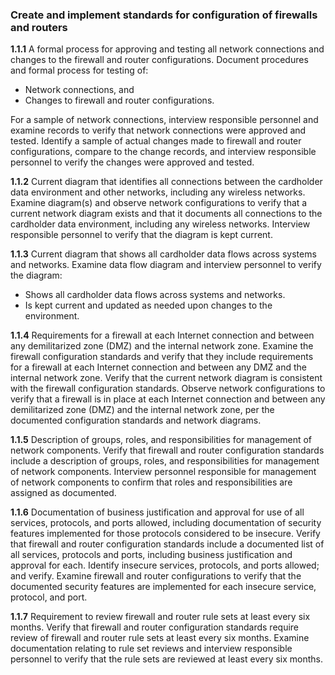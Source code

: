 ### Create and implement standards for configuration of firewalls and routers

**1.1.1** A formal process for approving and testing all network connections and changes to the firewall and router configurations.
Document procedures and formal process for testing of:

- Network connections, and
- Changes to firewall and router configurations.

For a sample of network connections, interview responsible personnel and examine records to verify that network connections were approved and tested.
Identify a sample of actual changes made to firewall and router configurations, compare to the change records, and interview responsible personnel to verify the changes were approved and tested.

**1.1.2** Current diagram that identifies all connections between the cardholder data environment and other networks, including any wireless networks.
Examine diagram(s) and observe network configurations to verify that a current network diagram exists and that it documents all connections to the cardholder data environment, including any wireless networks.
Interview responsible personnel to verify that the diagram is kept current.

**1.1.3** Current diagram that shows all cardholder data flows across systems and networks.
Examine data flow diagram and interview personnel to verify the diagram:

- Shows all cardholder data flows across systems and networks.
- Is kept current and updated as needed upon changes to the environment.

**1.1.4** Requirements for a firewall at each Internet connection and between any demilitarized zone (DMZ) and the internal network
zone.
Examine the firewall configuration standards and verify that they include requirements for a firewall at each Internet connection and between any DMZ and the internal network zone.
Verify that the current network diagram is consistent with the firewall configuration standards.
Observe network configurations to verify that a firewall is in place at each Internet connection and between any demilitarized zone (DMZ) and the internal network zone, per the documented configuration standards and network diagrams.

**1.1.5** Description of groups, roles, and responsibilities for management of network components.
Verify that firewall and router configuration standards include a description of groups, roles, and responsibilities for management of network components.
Interview personnel responsible for management of network components to confirm that roles and responsibilities are assigned as documented.

**1.1.6** Documentation of business justification and approval for use of all services, protocols, and ports allowed, including documentation of security features implemented for those protocols considered to be insecure.
Verify that firewall and router configuration standards include a documented list of all services, protocols and ports, including business justification and approval for each. Identify insecure services, protocols, and ports allowed; and verify.
Examine firewall and router configurations to verify that the documented security features are implemented for each insecure service, protocol, and port.

**1.1.7** Requirement to review firewall and router rule sets at least every six months. Verify that firewall and router configuration standards require review of firewall and router rule sets at least every six months. Examine documentation relating to rule set reviews and interview responsible personnel to verify that the rule sets are reviewed at least every six months.
